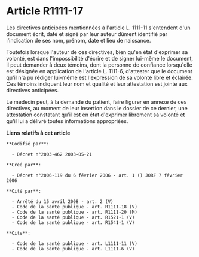 # Article R1111-17

Les directives anticipées mentionnées à l'article L. 1111-11 s'entendent d'un document écrit, daté et signé par leur auteur
dûment identifié par l'indication de ses nom, prénom, date et lieu de naissance. 

Toutefois lorsque l'auteur de ces directives, bien qu'en état d'exprimer sa volonté, est dans l'impossibilité d'écrire et de
signer lui-même le document, il peut demander à deux témoins, dont la personne de confiance lorsqu'elle est désignée en
application de l'article L. 1111-6, d'attester que le document qu'il n'a pu rédiger lui-même est l'expression de sa volonté
libre et éclairée. Ces témoins indiquent leur nom et qualité et leur attestation est jointe aux directives anticipées. 

Le médecin peut, à la demande du patient, faire figurer en annexe de ces directives, au moment de leur insertion dans le
dossier de ce dernier, une attestation constatant qu'il est en état d'exprimer librement sa volonté et qu'il lui a délivré
toutes informations appropriées.

**Liens relatifs à cet article**

	**Codifié par**:

	  - Décret n°2003-462 2003-05-21

	**Créé par**:

	  - Décret n°2006-119 du 6 février 2006 - art. 1 () JORF 7 février 2006

	**Cité par**:

	  - Arrêté du 15 avril 2008 - art. 2 (V)
	  - Code de la santé publique - art. R1111-18 (V)
	  - Code de la santé publique - art. R1111-20 (M)
	  - Code de la santé publique - art. R1521-1 (V)
	  - Code de la santé publique - art. R1541-1 (V)

	**Cite**:

	  - Code de la santé publique - art. L1111-11 (V)
	  - Code de la santé publique - art. L1111-6 (V)
